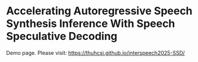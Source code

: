 # Accelerating Autoregressive Speech Synthesis Inference With Speech Speculative Decoding
Demo page. Please visit: https://thuhcsi.github.io/interspeech2025-SSD/ 
